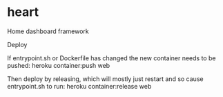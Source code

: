 # heart
Home dashboard framework

Deploy

If entrypoint.sh or Dockerfile has changed the new container needs to be pushed:
heroku container:push web

Then deploy by releasing, which will mostly just restart and so cause entrypoint.sh to run:
heroku container:release web